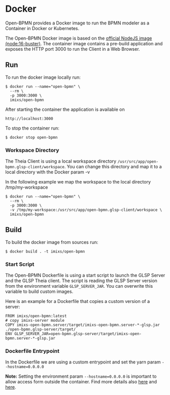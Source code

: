 # Docker

Open-BPMN provides a Docker image to run the BPMN modeler as a Container in Docker or Kubernetes.

The Open-BPMN Docker image is based on the [official NodeJS image (node:16-buster)](https://hub.docker.com/_/node). The container image contains a pre-build application and exposes the HTTP port 3000 to run the Client in a Web Browser.

## Run

To run the docker image locally run:

    $ docker run --name="open-bpmn" \
      --rm \
      -p 3000:3000 \
      imixs/open-bpmn

After starting the container the application is available on

    http://localhost:3000

To stop the container run:

    $ docker stop open-bpmn

### Workspace Directory

The Theia Client is using a local workspace directory `/usr/src/app/open-bpmn.glsp-client/workspace`. You can change this directory and map it to a local directory with the Docker param -v

In the following example we map the workspace to the local directory /tmp/my-workspace

    $ docker run --name="open-bpmn" \
      --rm \
      -p 3000:3000 \
      -v /tmp/my-workspace:/usr/src/app/open-bpmn.glsp-client/workspace \
      imixs/open-bpmn

## Build

To build the docker image from sources run:

    $ docker build . -t imixs/open-bpmn

### Start Script

The Open-BPMN Dockerfile is using a start script to launch the GLSP Server and the GLSP Theia client. The script is reading the GLSP Server version from the environment variable `GLSP_SERVER_JAR`. You can overwrite this variable to build custom images.

Here is an example for a Dockerfile that copies a custom version of a server:

```
FROM imixs/open-bpmn:latest
# copy imixs-server module
COPY imixs-open-bpmn.server/target/imixs-open-bpmn.server-*-glsp.jar ./open-bpmn.glsp-server/target/
ENV GLSP_SERVER_JAR=open-bpmn.glsp-server/target/imixs-open-bpmn.server-*-glsp.jar
```

### Dockerfile Entrypoint

In the Dockerfile we are using a custom entrypoint and set the yarn param `--hostname=0.0.0.0`

**Note:** Setting the environment param `--hostname=0.0.0.0` is important to allow access form outside the container. Find more details also [here](https://dev.to/hagevvashi/don-t-forget-to-give-host-0-0-0-0-to-the-startup-option-of-webpack-dev-server-using-docker-1483) and [here](https://github.com/theia-ide/theia-apps/tree/master/theia-cpp-docker).
